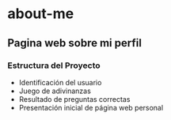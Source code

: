 # about-me

## Pagina web sobre mi perfil

### Estructura del Proyecto

* Identificación del usuario
* Juego de adivinanzas
* Resultado de preguntas correctas
* Presentación inicial de  página web personal
